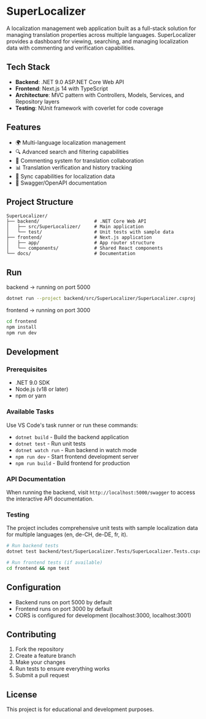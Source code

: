 
# SuperLocalizer

A localization management web application built as a full-stack solution for managing translation properties across multiple languages. SuperLocalizer provides a dashboard for viewing, searching, and managing localization data with commenting and verification capabilities.

## Tech Stack

- **Backend**: .NET 9.0 ASP.NET Core Web API
- **Frontend**: Next.js 14 with TypeScript
- **Architecture**: MVC pattern with Controllers, Models, Services, and Repository layers
- **Testing**: NUnit framework with coverlet for code coverage

## Features

- 🌍 Multi-language localization management
- 🔍 Advanced search and filtering capabilities
- 💬 Commenting system for translation collaboration
- 📊 Translation verification and history tracking
- 🔄 Sync capabilities for localization data
- 📖 Swagger/OpenAPI documentation

## Project Structure

```
SuperLocalizer/
├── backend/                    # .NET Core Web API
│   ├── src/SuperLocalizer/     # Main application
│   └── test/                   # Unit tests with sample data
├── frontend/                   # Next.js application
│   ├── app/                    # App router structure
│   └── components/             # Shared React components
└── docs/                       # Documentation
```

## Run

backend -> running on port 5000

```bash
dotnet run --project backend/src/SuperLocalizer/SuperLocalizer.csproj
```

frontend -> running on port 3000

```bash
cd frontend
npm install
npm run dev
```

## Development

### Prerequisites

- .NET 9.0 SDK
- Node.js (v18 or later)
- npm or yarn

### Available Tasks

Use VS Code's task runner or run these commands:

- `dotnet build` - Build the backend application
- `dotnet test` - Run unit tests
- `dotnet watch run` - Run backend in watch mode
- `npm run dev` - Start frontend development server
- `npm run build` - Build frontend for production

### API Documentation

When running the backend, visit `http://localhost:5000/swagger` to access the interactive API documentation.

### Testing

The project includes comprehensive unit tests with sample localization data for multiple languages (en, de-CH, de-DE, fr, it).

```bash
# Run backend tests
dotnet test backend/test/SuperLocalizer.Tests/SuperLocalizer.Tests.csproj

# Run frontend tests (if available)
cd frontend && npm test
```

## Configuration

- Backend runs on port 5000 by default
- Frontend runs on port 3000 by default
- CORS is configured for development (localhost:3000, localhost:3001)

## Contributing

1. Fork the repository
2. Create a feature branch
3. Make your changes
4. Run tests to ensure everything works
5. Submit a pull request

## License

This project is for educational and development purposes.
